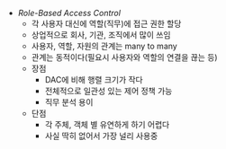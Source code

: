 - *Role-Based Access Control*
	- 각 사용자 대신에 역할(직무)에 접근 권한 할당
	- 상업적으로 회사, 기관, 조직에서 많이 쓰임
	- 사용자, 역할, 자원의 관계는 many to many
	- 관계는 동적이다(필요시 사용자와 역할의 연결을 끊는 등)
	- 장점 
		- DAC에 비해 행렬 크기가 작다
		- 전체적으로 일관성 있는 제어 정책 가능
		- 직무 분석 용이
	- 단점
		- 각 주체, 객체 별 유연하게 하기 어렵다
		- 사실 딱히 없어서 가장 널리 사용중